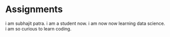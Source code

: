 # Assignments
i am subhajit patra.
i am a student now.
i am now now learning data science.
i am so curious to learn coding.
